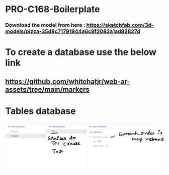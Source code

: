 # PRO-C168-Boilerplate
### Download the model from here : https://sketchfab.com/3d-models/pizza-35d8c71791944a6c9f2082a1ad82827d


# To create a database use the below link
## https://github.com/whitehatjr/web-ar-assets/tree/main/markers

# Tables database
![](https://github.com/Akriti96/class-173-final-working-code/blob/main/Screenshot%202022-06-06%20122243.png?raw=true)
